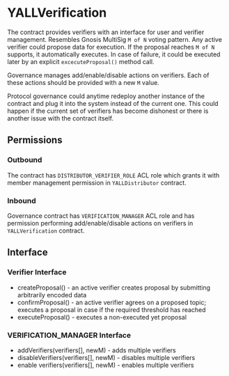 # YALLVerification

The contract provides verifiers with an interface for user and verifier management. Resembles Gnosis MultiSig
`M of N` voting pattern. Any active verifier could propose data for execution. If the proposal reaches `M of N` supports, it automatically executes. In case of failure, it could be executed later by an explicit `excecuteProposal()` method call.

Governance manages add/enable/disable actions on verifiers. Each of these actions should be provided with a new `M` value.

Protocol governance could anytime redeploy another instance of the contract and plug it into the system instead of the current one. This could happen if the current set of verifiers has become dishonest or there is another issue with the contract itself.

## Permissions

### Outbound

The contract has `DISTRIBUTOR_VERIFIER_ROLE` ACL role which grants it with member management permission in `YALLDistributor` contract.

### Inbound

Governance contract has `VERIFICATION_MANAGER` ACL role and has permission performing add/enable/disable actions on verifiers in `YALLVerification` contract.

## Interface

### Verifier Interface

* createProposal() - an active verifier creates proposal by submitting arbitrarily encoded data
* confirmProposal() - an active verifier agrees on a proposed topic; executes a proposal in case if the required threshold has reached
* executeProposal() - executes a non-executed yet proposal

### VERIFICATION_MANAGER Interface

* addVerifiers(verifiers[], newM) - adds multiple verifiers
* disableVerifiers(verifiers[], newM) - disables multiple verifiers
* enable verifiers(verifiers[], newM) - enables multiple verifiers
